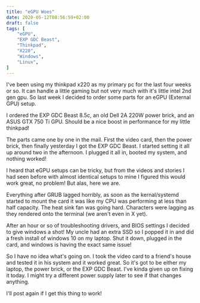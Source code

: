 ```yaml
---
title: "eGPU Woes"
date: 2020-05-12T08:56:59+02:00
draft: false
tags: [
    "eGPU",
    "EXP GDC Beast",
    "Thinkpad",
    "X220",
    "Windows",
    "Linux",
]
---
```


I've been using my thinkpad x220 as my primary pc for the last four weeks
or so. It can handle a little gaming but not very much with it's little
intel 2nd gen gpu. So last week I decided to order some parts for an
eGPU (External GPU) setup.

I ordered the EXP GDC Beast 8.5c, an old Dell 2A 220W power brick,
and an ASUS GTX 750 Ti GPU. Should be a nice boost in performance for
my little thinkpad!

The parts came one by one in the mail. First the video card, then the power
brick, then finally yesterday I got the EXP GDC Beast. I started setting it
all up around two in the afternoon. I plugged it all in, booted my system,
and nothing worked!

I heard that eGPU setups can be tricky, but from the videos and stories
I had seen before with almost identical setups to mine I figured this would
work great, no problem! But alas, here we are.

Everything after GRUB lagged horribly, as soon as the kernal/systemd
started to mount the card it was like my CPU was performing at less than
half capacity. The heat sink fan was going hard. Characters were lagging
as they rendered onto the terminal (we aren't even in X yet).

After an hour or so of troubleshooting drivers, and BIOS settings I decided
to give windows a shot! My uncle had an extra SSD so I popped it in and
did a fresh install of windows 10 on my laptop. Shut it down, plugged in
the card, and windows is having the exact same issue!

So I have no idea what's going on. I took the video card to a friend's
house and tested it in his system and it worked great. So it's got to be
either my laptop, the power brick, or the EXP GDC Beast. I've kinda given
up on fixing it today. I might try a different power supply later to see
if that changes anything.

I'll post again if I get this thing to work!
